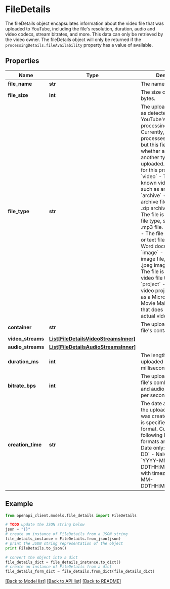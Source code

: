 # FileDetails

The fileDetails object encapsulates information about the video file that was uploaded to YouTube, including the file's resolution, duration, audio and video codecs, stream bitrates, and more. This data can only be retrieved by the video owner. The fileDetails object will only be returned if the `processingDetails.fileAvailability` property has a value of available.

## Properties
Name | Type | Description | Notes
------------ | ------------- | ------------- | -------------
**file_name** | **str** | The name of the file. | [optional]
**file_size** | **int** | The size of the file in bytes. | [optional]
**file_type** | **str** | The uploaded file&#39;s type as detected by YouTube&#39;s video processing engine. Currently, YouTube only processes video files, but this field is present whether a video file or another type of file was uploaded. Valid values for this property are: - &#x60;video&#x60; - The file is a known video file type, such as an .mp4 file. - &#x60;archive&#x60; - The file is an archive file, such as a .zip archive. - &#x60;audio&#x60; - The file is a known audio file type, such as an .mp3 file. - &#x60;document&#x60; - The file is a document or text file, such as a MS Word document. - &#x60;image&#x60; - The file is an image file, such as a .jpeg image. - &#x60;other&#x60; - The file is another non-video file type. - &#x60;project&#x60; - The file is a video project file, such as a Microsoft Windows Movie Maker project, that does not contain actual video data. | [optional]
**container** | **str** | The uploaded video file&#39;s container format. | [optional]
**video_streams** | [**List[FileDetailsVideoStreamsInner]**](FileDetailsVideoStreamsInner.md) |  | [optional]
**audio_streams** | [**List[FileDetailsAudioStreamsInner]**](FileDetailsAudioStreamsInner.md) |  | [optional]
**duration_ms** | **int** | The length of the uploaded video in milliseconds. | [optional]
**bitrate_bps** | **int** | The uploaded video file&#39;s combined (video and audio) bitrate in bits per second. | [optional]
**creation_time** | **str** | The date and time when the uploaded video file was created. The value is specified in ISO 8601 format. Currently, the following ISO 8601 formats are supported: - Date only: &#x60;YYYY-MM-DD&#x60; - Naive time: &#x60;YYYY-MM-DDTHH:MM:SS&#x60; - Time with timezone: &#x60;YYYY-MM-DDTHH:MM:SS+HH:MM&#x60; | [optional]

## Example

```python
from openapi_client.models.file_details import FileDetails

# TODO update the JSON string below
json = "{}"
# create an instance of FileDetails from a JSON string
file_details_instance = FileDetails.from_json(json)
# print the JSON string representation of the object
print FileDetails.to_json()

# convert the object into a dict
file_details_dict = file_details_instance.to_dict()
# create an instance of FileDetails from a dict
file_details_form_dict = file_details.from_dict(file_details_dict)
```
[[Back to Model list]](../README.md#documentation-for-models) [[Back to API list]](../README.md#documentation-for-api-endpoints) [[Back to README]](../README.md)
